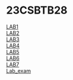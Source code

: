 # 23CSBTB28
<a href="https://github.com/2303A51760/23CSBTB28/blob/main/type_of_list.ipynb">LAB1</a></br>
<a href="https://github.com/2303A51760/23CSBTB28/blob/main/lab_2.ipynb">LAB2</a></br>
<a href="https://github.com/2303A51760/23CSBTB28/blob/main/LAB_3.ipynb">LAB3</a></br>
<a href="https://github.com/2303A51760/23CSBTB28/blob/main/Lab-04.ipynb">LAB4</a></br>
<a href="https://github.com/2303A51760/23CSBTB28/blob/main/Lab_5..ipynb">LAB5</a></br>
<a href="https://github.com/2303A51760/23CSBTB28/blob/main/Lab06-AIML.ipynb">LAB6</a></br>
<a href="https://github.com/2303A51760/23CSBTB28/blob/main/Lab07_SVM.ipynb">LAB7</a></br>
<a href="https://github.com/2303A51760/23CSBTB28/blob/main/lab_exam.ipynb">Lab_exam<a/></br>
